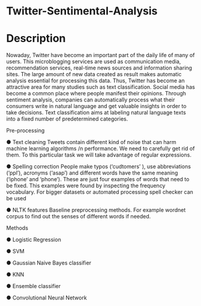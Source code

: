 # Twitter-Sentimental-Analysis
#  Description
Nowaday, Twitter have become an important part of the daily life of many of users. This
microblogging services are used as communication media, recommendation services, real-time
news sources and information sharing sites. The large amount of new data created as result makes
automatic analysis essential for processing this data. Thus, Twitter has become an attractive area
for many studies such as text classification. Social media has become a common place where
people manifest their opinions. Through sentiment analysis, companies can automatically process
what their consumers write in natural language and get valuable insights in order to take decisions.
Text classification aims at labeling natural language texts into a fixed number of predetermined
categories.


Pre-processing

● Text cleaning 
Tweets contain different kind of noise that can harm machine learning algorithms /n
performance. We need to carefully get rid of them. To this particular task we will take advantage
of regular expressions. 

● Spelling correction 
People make typos (‘cudtomers’ ), use abbreviations (‘ppl’), acronyms (‘asap’) and
different words have the same meaning (‘iphone’ and ‘phone’). These are just four examples of
words that need to be fixed. This examples were found by inspecting the frequency vocabulary.
For bigger datasets or automated processing spell checker can be used 

● NLTK features 
Baseline preprocessing methods. For example wordnet corpus to find out the senses of
different words if needed. 


Methods

● Logistic Regression 

● SVM 

● Gaussian Naive Bayes classifier 

● KNN 

● Ensemble classifier 

● Convolutional Neural Network 
